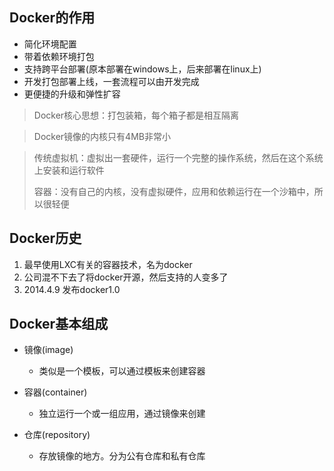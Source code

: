 ## Docker的作用

- 简化环境配置
- 带着依赖环境打包
- 支持跨平台部署(原本部署在windows上，后来部署在linux上)
- 开发打包部署上线，一套流程可以由开发完成
- 更便捷的升级和弹性扩容

> Docker核心思想：打包装箱，每个箱子都是相互隔离

> Docker镜像的内核只有4MB非常小

> 传统虚拟机：虚拟出一套硬件，运行一个完整的操作系统，然后在这个系统上安装和运行软件
>
> 容器：没有自己的内核，没有虚拟硬件，应用和依赖运行在一个沙箱中，所以很轻便

## Docker历史

1. 最早使用LXC有关的容器技术，名为docker
2. 公司混不下去了将docker开源，然后支持的人变多了
3. 2014.4.9 发布docker1.0



## Docker基本组成

- 镜像(image)

  - 类似是一个模板，可以通过模板来创建容器

- 容器(container)

  - 独立运行一个或一组应用，通过镜像来创建

- 仓库(repository)

  - 存放镜像的地方。分为公有仓库和私有仓库

  